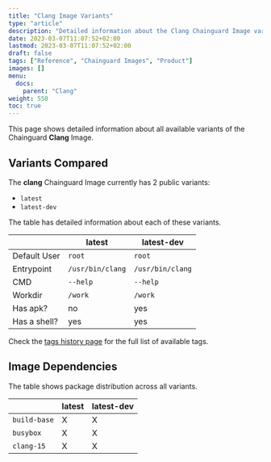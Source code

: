 ```yaml
---
title: "Clang Image Variants"
type: "article"
description: "Detailed information about the Clang Chainguard Image variants"
date: 2023-03-07T11:07:52+02:00
lastmod: 2023-03-07T11:07:52+02:00
draft: false
tags: ["Reference", "Chainguard Images", "Product"]
images: []
menu:
  docs:
    parent: "Clang"
weight: 550
toc: true
---
```


This page shows detailed information about all available variants of the Chainguard **Clang** Image.

## Variants Compared
The **clang** Chainguard Image currently has 2 public variants: 

- `latest`
- `latest-dev`

The table has detailed information about each of these variants.

|              | latest           | latest-dev       |
|--------------|------------------|------------------|
| Default User | `root`           | `root`           |
| Entrypoint   | `/usr/bin/clang` | `/usr/bin/clang` |
| CMD          | `--help`         | `--help`         |
| Workdir      | `/work`          | `/work`          |
| Has apk?     | no               | yes              |
| Has a shell? | yes              | yes              |

Check the [tags history page](/chainguard/chainguard-images/reference/clang/tags_history/) for the full list of available tags.
## Image Dependencies
The table shows package distribution across all variants.

|              | latest | latest-dev |
|--------------|--------|------------|
| `build-base` | X      | X          |
| `busybox`    | X      | X          |
| `clang-15`   | X      | X          |
